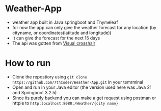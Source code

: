# Weather-App
* weather app built in Java springboot and Thymeleaf
* for now the app can only give the weather forecast for any location (by cityname, or coordinates(latitude and longitude))
* It can give the forecast for the next 15 days
* The api was gotten from [Visual crosshair](https://www.visualcrossing.com/)
  
# How to run
- Clone the repostiory using `git clone https://github.com/7thCoder/Weather-App.git` in your temrminal
- Open and run in your Java editor (the version used here was Java 21 and Springboot 3.2.5)
- Since its purely backend you can make a get request using postman or httpie to `http:localhost:8080:/Weather/{city name}`
